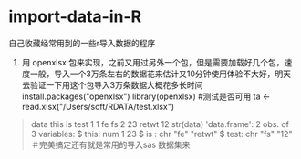 # import-data-in-R
自己收藏经常用到的一些r导入数据的程序
 1. 用 openxlsx 包来实现，之前又用过另外一个包，但是需要加载好几个包，速度一般，导入一个3万条左右的数据花来估计又10分钟使用体验不大好，明天去验证一下用这个包导入3万条数据大概花多长时间
install.packages("openxlsx")
library(openxlsx)
#测试是否可用
ta <- read.xlsx("/Users/soft/RDATA/test.xlsx")
> data
  this    is test
1    1    fe   fs
2   23 retwt   12
> str(data)
'data.frame':	2 obs. of  3 variables:
 $ this: num  1 23
 $ is  : chr  "fe" "retwt"
 $ test: chr  "fs" "12"
 ＃完美搞定还有就是常用的导入sas 数据集来
